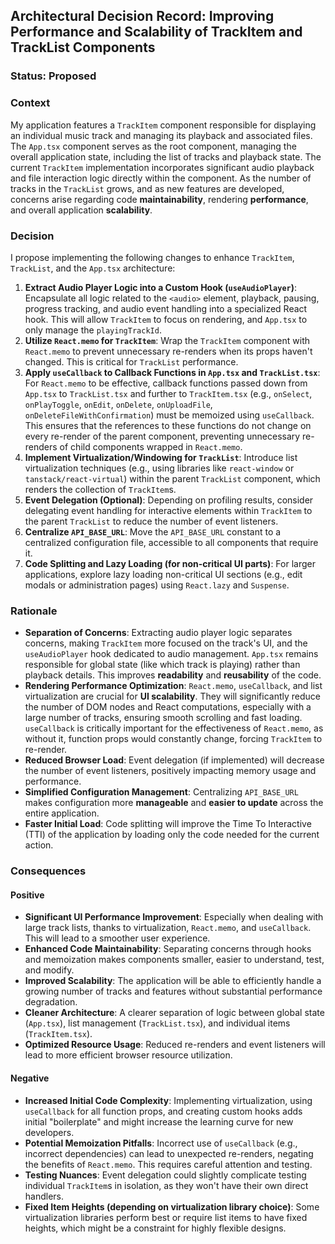 ## Architectural Decision Record: Improving Performance and Scalability of TrackItem and TrackList Components

### Status: Proposed

### Context

My application features a `TrackItem` component responsible for displaying an individual music track and managing its playback and associated files. The `App.tsx` component serves as the root component, managing the overall application state, including the list of tracks and playback state. The current `TrackItem` implementation incorporates significant audio playback and file interaction logic directly within the component. As the number of tracks in the `TrackList` grows, and as new features are developed, concerns arise regarding code **maintainability**, rendering **performance**, and overall application **scalability**.

### Decision

I propose implementing the following changes to enhance `TrackItem`, `TrackList`, and the `App.tsx` architecture:

1.  **Extract Audio Player Logic into a Custom Hook (`useAudioPlayer`)**: Encapsulate all logic related to the `<audio>` element, playback, pausing, progress tracking, and audio event handling into a specialized React hook. This will allow `TrackItem` to focus on rendering, and `App.tsx` to only manage the `playingTrackId`.
2.  **Utilize `React.memo` for `TrackItem`**: Wrap the `TrackItem` component with `React.memo` to prevent unnecessary re-renders when its props haven't changed. This is critical for `TrackList` performance.
3.  **Apply `useCallback` to Callback Functions in `App.tsx` and `TrackList.tsx`**: For `React.memo` to be effective, callback functions passed down from `App.tsx` to `TrackList.tsx` and further to `TrackItem.tsx` (e.g., `onSelect`, `onPlayToggle`, `onEdit`, `onDelete`, `onUploadFile`, `onDeleteFileWithConfirmation`) must be memoized using `useCallback`. This ensures that the references to these functions do not change on every re-render of the parent component, preventing unnecessary re-renders of child components wrapped in `React.memo`.
4.  **Implement Virtualization/Windowing for `TrackList`**: Introduce list virtualization techniques (e.g., using libraries like `react-window` or `tanstack/react-virtual`) within the parent `TrackList` component, which renders the collection of `TrackItem`s.
5.  **Event Delegation (Optional)**: Depending on profiling results, consider delegating event handling for interactive elements within `TrackItem` to the parent `TrackList` to reduce the number of event listeners.
6.  **Centralize `API_BASE_URL`**: Move the `API_BASE_URL` constant to a centralized configuration file, accessible to all components that require it.
7.  **Code Splitting and Lazy Loading (for non-critical UI parts)**: For larger applications, explore lazy loading non-critical UI sections (e.g., edit modals or administration pages) using `React.lazy` and `Suspense`.

### Rationale

- **Separation of Concerns**: Extracting audio player logic separates concerns, making `TrackItem` more focused on the track's UI, and the `useAudioPlayer` hook dedicated to audio management. `App.tsx` remains responsible for global state (like which track is playing) rather than playback details. This improves **readability** and **reusability** of the code.
- **Rendering Performance Optimization**: `React.memo`, `useCallback`, and list virtualization are crucial for **UI scalability**. They will significantly reduce the number of DOM nodes and React computations, especially with a large number of tracks, ensuring smooth scrolling and fast loading. `useCallback` is critically important for the effectiveness of `React.memo`, as without it, function props would constantly change, forcing `TrackItem` to re-render.
- **Reduced Browser Load**: Event delegation (if implemented) will decrease the number of event listeners, positively impacting memory usage and performance.
- **Simplified Configuration Management**: Centralizing `API_BASE_URL` makes configuration more **manageable** and **easier to update** across the entire application.
- **Faster Initial Load**: Code splitting will improve the Time To Interactive (TTI) of the application by loading only the code needed for the current action.

### Consequences

#### Positive

- **Significant UI Performance Improvement**: Especially when dealing with large track lists, thanks to virtualization, `React.memo`, and `useCallback`. This will lead to a smoother user experience.
- **Enhanced Code Maintainability**: Separating concerns through hooks and memoization makes components smaller, easier to understand, test, and modify.
- **Improved Scalability**: The application will be able to efficiently handle a growing number of tracks and features without substantial performance degradation.
- **Cleaner Architecture**: A clearer separation of logic between global state (`App.tsx`), list management (`TrackList.tsx`), and individual items (`TrackItem.tsx`).
- **Optimized Resource Usage**: Reduced re-renders and event listeners will lead to more efficient browser resource utilization.

#### Negative

- **Increased Initial Code Complexity**: Implementing virtualization, using `useCallback` for all function props, and creating custom hooks adds initial "boilerplate" and might increase the learning curve for new developers.
- **Potential Memoization Pitfalls**: Incorrect use of `useCallback` (e.g., incorrect dependencies) can lead to unexpected re-renders, negating the benefits of `React.memo`. This requires careful attention and testing.
- **Testing Nuances**: Event delegation could slightly complicate testing individual `TrackItem`s in isolation, as they won't have their own direct handlers.
- **Fixed Item Heights (depending on virtualization library choice)**: Some virtualization libraries perform best or require list items to have fixed heights, which might be a constraint for highly flexible designs.
